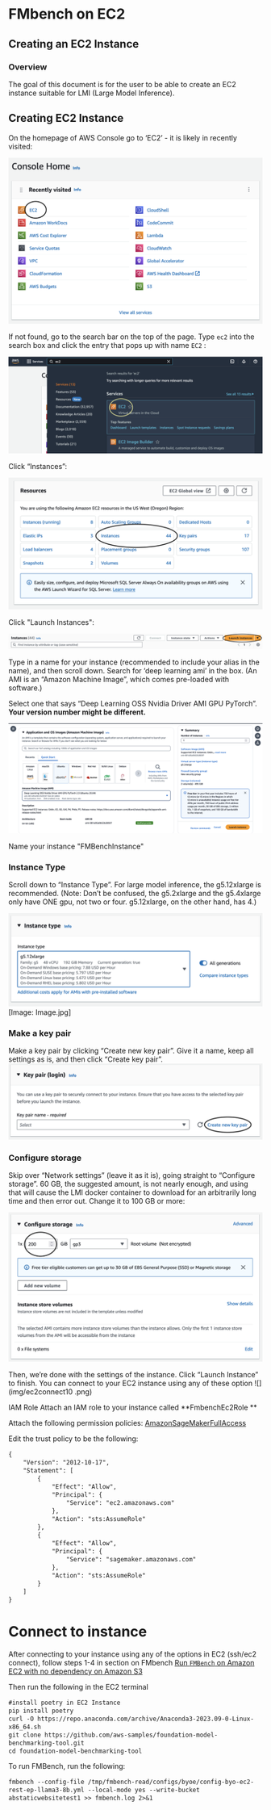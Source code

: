 # FMbench on EC2

## Creating an EC2 Instance

### Overview

The goal of this document is for the user to be able to create an EC2 instance suitable for LMI (Large Model Inference).

## Creating EC2 Instance

On the homepage of AWS Console go to ‘EC2’ - it is likely in recently visited:

![](img/ec2connect1.png)

If not found, go to the search bar on the top of the page. Type `ec2` into the search box and click the entry that pops up with name `EC2` :

![](img/ec2connect2.png)

Click “Instances”:

![](img/ec2connect3.png)

Click "Launch Instances":

![](img/ec2connect4.png)

Type in a name for your instance (recommended to include your alias in the name), and then scroll down. Search for ‘deep learning ami’ in the box. (An AMI is an “Amazon Machine Image”, which comes pre-loaded with software.)

Select one that says “Deep Learning OSS Nvidia Driver AMI GPU PyTorch”. **Your version number might be different.** 

![](img/ec2connect5.png)

Name your instance "FMBenchInstance"

### Instance Type

Scroll down to “Instance Type”. For large model inference, the g5.12xlarge is recommended. (Note: Don’t be confused, the g5.2xlarge and the g5.4xlarge only have ONE gpu, not two or four. g5.12xlarge, on the other hand, has 4.)

![](img/ec2connect6.png)
[Image: Image.jpg]
### Make a key pair

Make a key pair by clicking “Create new key pair”. Give it a name, keep all settings as is, and then click “Create key pair”.
![](img/ec2connect7.png)
### Configure storage

Skip over “Network settings” (leave it as it is), going straight to “Configure storage”. 60 GB, the suggested amount, is not nearly enough, and using that will cause the LMI docker container to download for an arbitrarily long time and then error out. Change it to 100 GB or more:

![](img/ec2connect8.png)

Then, we’re done with the settings of the instance. Click “Launch Instance” to finish. You can connect to your EC2 instance using any of these option
![](img/ec2connect10
.png)

IAM Role
Attach an IAM role to your instance called **FmbenchEc2Role 
**

Attach the following permission policies: [AmazonSageMakerFullAccess](https://us-east-1.console.aws.amazon.com/iam/home?region=us-east-1#/policies/details/arn%3Aaws%3Aiam%3A%3Aaws%3Apolicy%2FAmazonSageMakerFullAccess)

Edit the trust policy to be the following:
```
{
    "Version": "2012-10-17",
    "Statement": [
        {
            "Effect": "Allow",
            "Principal": {
                "Service": "ec2.amazonaws.com"
            },
            "Action": "sts:AssumeRole"
        },
        {
            "Effect": "Allow",
            "Principal": {
                "Service": "sagemaker.amazonaws.com"
            },
            "Action": "sts:AssumeRole"
        }
    ]
}
```

# **Connect to instance**

After connecting to your instance using any of the options in EC2 (ssh/ec2 connect), follow steps 1-4 in section on FMbench
[Run `FMBench` on Amazon EC2 with no dependency on Amazon S3](https://github.com/aws-samples/foundation-model-benchmarking-tool/tree/ec2-deployment?tab=readme-ov-file#run-fmbench-on-amazon-ec2-with-no-dependency-on-amazon-s3)

Then run the following in the EC2 terminal

```
#install poetry in EC2 Instance
pip install poetry
curl -O https://repo.anaconda.com/archive/Anaconda3-2023.09-0-Linux-x86_64.sh
git clone https://github.com/aws-samples/foundation-model-benchmarking-tool.git
cd foundation-model-benchmarking-tool
```
To run FMBench, run the following:
```
fmbench --config-file /tmp/fmbench-read/configs/byoe/config-byo-ec2-rest-ep-llama3-8b.yml --local-mode yes --write-bucket abstaticwebsitetest1 >> fmbench.log 2>&1
```
